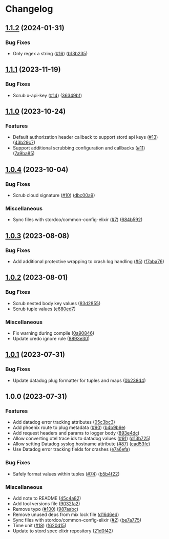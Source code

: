 # Changelog

## [1.1.2](https://github.com/stordco/logger_json/compare/v1.1.1...v1.1.2) (2024-01-31)


### Bug Fixes

* Only regex a string ([#16](https://github.com/stordco/logger_json/issues/16)) ([b13b235](https://github.com/stordco/logger_json/commit/b13b235d1ad8d241b7c0772659e50ab49c57baf4))

## [1.1.1](https://github.com/stordco/logger_json/compare/v1.1.0...v1.1.1) (2023-11-19)


### Bug Fixes

* Scrub x-api-key ([#14](https://github.com/stordco/logger_json/issues/14)) ([36349bf](https://github.com/stordco/logger_json/commit/36349bf8325f5ab46380772c9ce348b679a023aa))

## [1.1.0](https://github.com/stordco/logger_json/compare/v1.0.4...v1.1.0) (2023-10-24)


### Features

* Default authorization header callback to support stord api keys ([#13](https://github.com/stordco/logger_json/issues/13)) ([43b29c7](https://github.com/stordco/logger_json/commit/43b29c7c5460821c7c7c0ecff597a989430a9773))
* Support additional scrubbing configuration and callbacks ([#11](https://github.com/stordco/logger_json/issues/11)) ([7a9ba85](https://github.com/stordco/logger_json/commit/7a9ba85732c28a8a5b9e936f4cf56767eeeb495f))

## [1.0.4](https://github.com/stordco/logger_json/compare/v1.0.3...v1.0.4) (2023-10-04)


### Bug Fixes

* Scrub cloud signature ([#10](https://github.com/stordco/logger_json/issues/10)) ([dbc00a9](https://github.com/stordco/logger_json/commit/dbc00a92111f95f0c8069eb00f15d3c97e40860b))


### Miscellaneous

* Sync files with stordco/common-config-elixir ([#7](https://github.com/stordco/logger_json/issues/7)) ([684b592](https://github.com/stordco/logger_json/commit/684b592f189f4ac75cf70c5874a20b36b27037a0))

## [1.0.3](https://github.com/stordco/logger_json/compare/v1.0.2...v1.0.3) (2023-08-08)


### Bug Fixes

* Add additional protective wrapping to crash log handling ([#5](https://github.com/stordco/logger_json/issues/5)) ([f7aba76](https://github.com/stordco/logger_json/commit/f7aba76f638a00b1a7c86448bf3f90b69b6eb56d))

## [1.0.2](https://github.com/stordco/logger_json/compare/v1.0.1...v1.0.2) (2023-08-01)


### Bug Fixes

* Scrub nested body key values ([83d2855](https://github.com/stordco/logger_json/commit/83d2855c5663363d3eff5f85d94ef130d2d56fcc))
* Scrub tuple values ([e680ed7](https://github.com/stordco/logger_json/commit/e680ed7c389f547bb904e5419c64cbe9fe31c84e))


### Miscellaneous

* Fix warning during compile ([0a90846](https://github.com/stordco/logger_json/commit/0a908465a2d151de39389995888d5dd38a894846))
* Update credo ignore rule ([8893e30](https://github.com/stordco/logger_json/commit/8893e30a215067b5ddfe79490ba60cfd4a94c8bc))

## [1.0.1](https://github.com/stordco/logger_json/compare/v1.0.0...v1.0.1) (2023-07-31)


### Bug Fixes

* Update datadog plug formatter for tuples and maps ([0b238d4](https://github.com/stordco/logger_json/commit/0b238d4ea850cf6d9e22158451182df42bc54e79))

## 1.0.0 (2023-07-31)


### Features

* Add datadog error tracking attributes ([05c3bc3](https://github.com/stordco/logger_json/commit/05c3bc3f9261ae55043d61dfece1d9c4f9a733c2))
* Add phoenix route to plug metadata ([#90](https://github.com/stordco/logger_json/issues/90)) ([b4b9b9e](https://github.com/stordco/logger_json/commit/b4b9b9eb783d44298fa6445fa9a889c26cfd8788))
* Add request headers and params to logger body ([893e4dc](https://github.com/stordco/logger_json/commit/893e4dc279bf1ca71220acad84459fe86eaaf85a))
* Allow converting otel trace ids to datadog values ([#91](https://github.com/stordco/logger_json/issues/91)) ([d13b725](https://github.com/stordco/logger_json/commit/d13b725b5bc905e243e1c8781a2c80e91906aaf2))
* Allow setting Datadog syslog.hostname attribute ([#87](https://github.com/stordco/logger_json/issues/87)) ([cad53fe](https://github.com/stordco/logger_json/commit/cad53feaadddaa1766a7fde33b504f3b1da3cd13))
* Use Datadog error tracking fields for crashes ([e7a6efa](https://github.com/stordco/logger_json/commit/e7a6efa4892f9c75ff415c260b2db96245e1203a))


### Bug Fixes

* Safely format values within tuples ([#74](https://github.com/stordco/logger_json/issues/74)) ([b5b4f22](https://github.com/stordco/logger_json/commit/b5b4f224bf295252c8989bd22b0551c155c2ee93))


### Miscellaneous

* Add note to README ([45c4a82](https://github.com/stordco/logger_json/commit/45c4a8204a1123ad09a23f06c0c16d6fd413ed57))
* Add tool versions file ([9032fa2](https://github.com/stordco/logger_json/commit/9032fa20442b714e1a9bad5893d7381ab995d2ec))
* Remove typo ([#100](https://github.com/stordco/logger_json/issues/100)) ([987aabc](https://github.com/stordco/logger_json/commit/987aabc835c6b37555aa62a6a76b6cac65ceed93))
* Remove unused deps from mix lock file ([d16d6ed](https://github.com/stordco/logger_json/commit/d16d6edc112e81dbb8e04e2c6fc824128517abe2))
* Sync files with stordco/common-config-elixir ([#2](https://github.com/stordco/logger_json/issues/2)) ([be7a775](https://github.com/stordco/logger_json/commit/be7a775fe098e51f09a5c2b046b9afc77d019aaf))
* Time unit ([#18](https://github.com/stordco/logger_json/issues/18)) ([f620d15](https://github.com/stordco/logger_json/commit/f620d1560df264f64548cbe9d35ff5656f0c914d))
* Update to stord spec elixir repository ([21d0f42](https://github.com/stordco/logger_json/commit/21d0f4279ada1166a60771f196514cd454cd3ec9))
